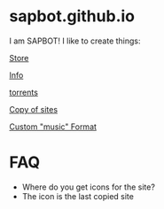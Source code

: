 # sapbot.github.io
I am SAPBOT!
I like to create things:

[Store](https://sapbot.github.io/Store/)

[Info](https://sapbot.github.io\info)

[torrents](https://sapbot.github.io/torrents/)

[Copy of sites](https://sapbot.github.io/copy/)

[Custom "music" Format](https://sapbot.github.io/music-format/)


# FAQ
- Where do you get icons for the site?
- The icon is the last copied site